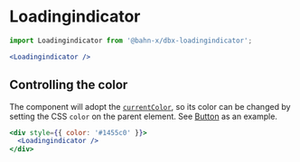 # Loadingindicator

```js
import Loadingindicator from '@bahn-x/dbx-loadingindicator';
```

```jsx +jsxpreview +highlight="Loadingindicator"
<Loadingindicator />
```


## Controlling the color

The component will adopt the [`currentColor`][mdn:currentcolor], so its color can be changed by setting the CSS `color` on the parent element. See [Button](button#loading) as an example.

```jsx +jsxpreview +highlight=/color: '.+?'/
<div style={{ color: '#1455c0' }}>
  <Loadingindicator />
</div>
```

[mdn:currentcolor]: https://developer.mozilla.org/en-US/docs/Web/CSS/color_value#currentColor_keyword
